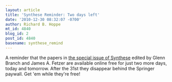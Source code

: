 ```yaml
---
layout: article
title: 'Synthese Reminder: Two days left'
date: '2010-12-30 08:32:07 -0700'
author: Richard B. Hoppe
mt_id: 4840
blog_id: 2
post_id: 4840
basename: synthese_remind
---
```

A reminder that the papers in [the special issue of Synthese](http://www.springerlink.com/content/0039-7857/178/2/) edited by Glenn Branch and James A. Fetzer are available online free for just two more days, today and tomorrow.  After the 31st they disappear behind the Springer paywall.  Get 'em while they're free!
